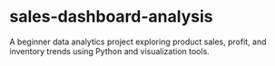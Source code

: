 # sales-dashboard-analysis
A beginner data analytics project exploring product sales, profit, and inventory trends using Python and visualization tools.
